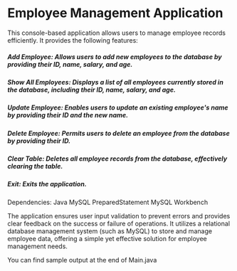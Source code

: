 
# Employee Management Application

This console-based application allows users to manage employee records efficiently. It provides the following features:

##### Add Employee: Allows users to add new employees to the database by providing their ID, name, salary, and age.

##### Show All Employees: Displays a list of all employees currently stored in the database, including their ID, name, salary, and age.

##### Update Employee: Enables users to update an existing employee's name by providing their ID and the new name.

##### Delete Employee: Permits users to delete an employee from the database by providing their ID.

##### Clear Table: Deletes all employee records from the database, effectively clearing the table.

##### Exit: Exits the application.

Dependencies:
Java
MySQL
PreparedStatement
MySQL Workbench

The application ensures user input validation to prevent errors and provides clear feedback on the success or failure of operations. It utilizes a relational database management system (such as MySQL) to store and manage employee data, offering a simple yet effective solution for employee management needs.

You can find sample output at the end of Main.java

